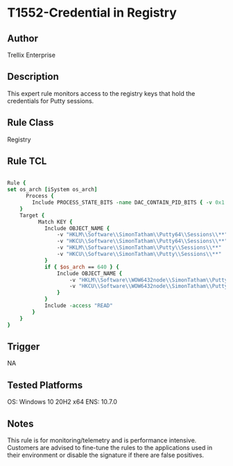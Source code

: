 # T1552-Credential in Registry

## Author
Trellix Enterprise

## Description
This expert rule monitors access to the registry keys that hold the credentials for Putty sessions.

## Rule Class 
Registry

## Rule TCL
```tcl

Rule {
set os_arch [iSystem os_arch]
      Process {        
        Include PROCESS_STATE_BITS -name DAC_CONTAIN_PID_BITS { -v 0x1 }        
    }
    Target {
          Match KEY {
			Include OBJECT_NAME {              
				-v "HKLM\\Software\\SimonTatham\\Putty64\\Sessions\\**" 
				-v "HKCU\\Software\\SimonTatham\\Putty64\\Sessions\\**"	
				-v "HKLM\\Software\\SimonTatham\\Putty\\Sessions\\**" 	
				-v "HKCU\\Software\\SimonTatham\\Putty\\Sessions\\**" 
			}			
			if { $os_arch == 640 } {			
				Include OBJECT_NAME {	
					-v "HKLM\\Software\\WOW6432node\\SimonTatham\\Putty\\Sessions\\**"
					-v "HKCU\\Software\\WOW6432node\\SimonTatham\\Putty\\Sessions\\**"
				}
			}
			Include -access "READ"            
        }
    }
}

```

## Trigger
NA

## Tested Platforms
OS: Windows 10 20H2 x64
ENS: 10.7.0

## Notes
This rule is for monitoring/telemetry and is performance intensive. Customers are advised to fine-tune the rules to the applications used in their environment or disable the signature if there are false positives.
